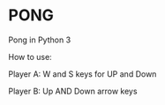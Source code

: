 # PONG
Pong in Python 3

How to use:

Player A: W and S keys for UP and Down
                                      
Player B: Up AND Down arrow keys
